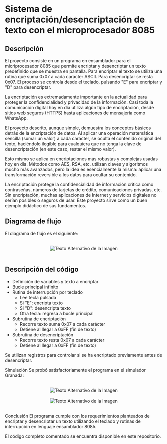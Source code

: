# Sistema de encriptación/desencriptación de texto con el microprocesador 8085
## Descripción
El proyecto consiste en un programa en ensamblador para el micriprocesador 8085 que permite encriptar y desencriptar un texto predefinido que se muestra en pantalla. Para encriptar el texto se utiliza una rutina que suma 0x07 a cada carácter ASCII. Para desencriptar se resta 0x07. El proceso se controla desde el teclado, pulsando "E" para encriptar y "D" para desencriptar.

La encriptación es extremadamente importante en la actualidad para proteger la confidencialidad y privacidad de la información. Casi toda la comunicación digital hoy en día utiliza algún tipo de encriptación, desde sitios web seguros (HTTPS) hasta aplicaciones de mensajería como WhatsApp.

El proyecto descrito, aunque simple, demuestra los conceptos básicos detrás de la encriptación de datos. Al aplicar una operación matemática sencilla (sumar un valor) a cada carácter, se oculta el contenido original del texto, haciéndolo ilegible para cualquiera que no tenga la clave de desencriptación (en este caso, restar el mismo valor).

Esto mismo se aplica en encriptaciones más robustas y complejas usadas hoy en día. Métodos como AES, RSA, etc. utilizan claves y algoritmos mucho más avanzados, pero la idea es esencialmente la misma: aplicar una transformación reversible a los datos para ocultar su contenido.

La encriptación protege la confidencialidad de información crítica como contraseñas, números de tarjetas de crédito, comunicaciones privadas, etc. Sin encriptación, muchas aplicaciones de Internet y servicios digitales no serían posibles o seguros de usar. Este proyecto sirve como un buen ejemplo didáctico de sus fundamentos.
## Diagrama de flujo
El diagrama de flujo es el siguiente:

<br>

<div align="center">
  <img src="https://github.com/strix07/8085-TextEncryptor/assets/142692042/297998f3-00dd-4e14-9b38-dc03b47396f9" alt="Texto Alternativo de la Imagen">
</div>

<br>

## Descripción del código

- Definición de variables y texto a encriptar
- Bucle principal infinito
- Rutina de interrupción por teclado
  * Lee tecla pulsada
  * Si "E": encripta texto
  * Si "D": desencripta texto
  * Otra tecla: regresa a bucle principal
- Subrutina de encriptación
  * Recorre texto suma 0x07 a cada carácter
  * Detiene al llegar a 0xFF (fin de texto)
- Subrutina de desencriptación
  * Recorre texto resta 0x07 a cada carácter
  * Detiene al llegar a 0xFF (fin de texto)


Se utilizan registros para controlar si se ha encriptado previamente antes de desencriptar.

Simulación
Se probó satisfactoriamente el programa en el simulador Granada:

<br>
<div align="center">
  <img src="https://github.com/strix07/8085-TextEncryptor/assets/142692042/2ece0eed-b3ee-446c-9b8e-4788e9740df0" alt="Texto Alternativo de la Imagen">
</div>
<br>

<div align="center">
  <img src="https://github.com/strix07/8085-TextEncryptor/assets/142692042/0bebefe0-e54a-4465-82b3-4b9178a047fc" alt="Texto Alternativo de la Imagen">
</div>

<br>


Conclusión
El programa cumple con los requerimientos planteados de encriptar y desencriptar un texto utilizando el teclado y rutinas de interrupción en lenguaje ensamblador 8085.

El código completo comentado se encuentra disponible en este repositorio.
